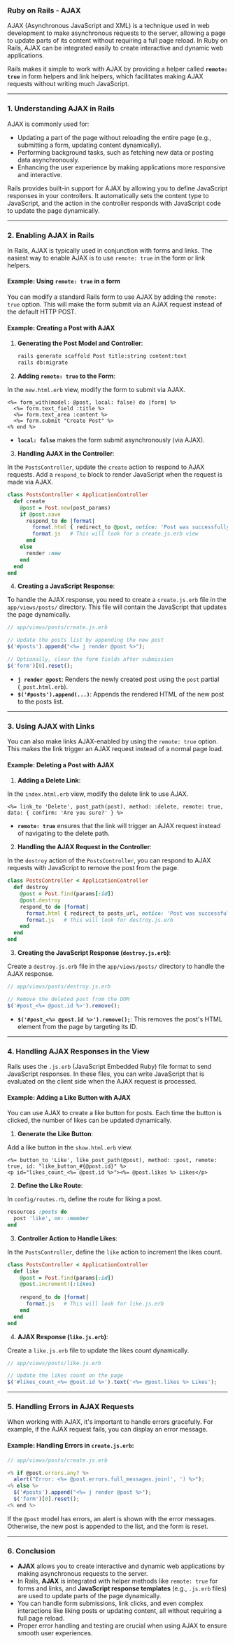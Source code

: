 ### **Ruby on Rails - AJAX**

AJAX (Asynchronous JavaScript and XML) is a technique used in web development to make asynchronous requests to the server, allowing a page to update parts of its content without requiring a full page reload. In Ruby on Rails, AJAX can be integrated easily to create interactive and dynamic web applications.

Rails makes it simple to work with AJAX by providing a helper called **`remote: true`** in form helpers and link helpers, which facilitates making AJAX requests without writing much JavaScript.

---

### **1. Understanding AJAX in Rails**

AJAX is commonly used for:
- Updating a part of the page without reloading the entire page (e.g., submitting a form, updating content dynamically).
- Performing background tasks, such as fetching new data or posting data asynchronously.
- Enhancing the user experience by making applications more responsive and interactive.

Rails provides built-in support for AJAX by allowing you to define JavaScript responses in your controllers. It automatically sets the content type to JavaScript, and the action in the controller responds with JavaScript code to update the page dynamically.

---

### **2. Enabling AJAX in Rails**

In Rails, AJAX is typically used in conjunction with forms and links. The easiest way to enable AJAX is to use `remote: true` in the form or link helpers.

#### Example: Using `remote: true` in a form

You can modify a standard Rails form to use AJAX by adding the `remote: true` option. This will make the form submit via an AJAX request instead of the default HTTP POST.

#### Example: Creating a Post with AJAX

1. **Generating the Post Model and Controller**:
    ```bash
    rails generate scaffold Post title:string content:text
    rails db:migrate
    ```

2. **Adding `remote: true` to the Form**:

In the `new.html.erb` view, modify the form to submit via AJAX.

```erb
<%= form_with(model: @post, local: false) do |form| %>
  <%= form.text_field :title %>
  <%= form.text_area :content %>
  <%= form.submit "Create Post" %>
<% end %>
```

- **`local: false`** makes the form submit asynchronously (via AJAX).

3. **Handling AJAX in the Controller**:

In the `PostsController`, update the `create` action to respond to AJAX requests. Add a `respond_to` block to render JavaScript when the request is made via AJAX.

```ruby
class PostsController < ApplicationController
  def create
    @post = Post.new(post_params)
    if @post.save
      respond_to do |format|
        format.html { redirect_to @post, notice: 'Post was successfully created.' }
        format.js   # This will look for a create.js.erb view
      end
    else
      render :new
    end
  end
end
```

4. **Creating a JavaScript Response**:

To handle the AJAX response, you need to create a `create.js.erb` file in the `app/views/posts/` directory. This file will contain the JavaScript that updates the page dynamically.

```javascript
// app/views/posts/create.js.erb

// Update the posts list by appending the new post
$('#posts').append("<%= j render @post %>");

// Optionally, clear the form fields after submission
$('form')[0].reset();
```

- **`j render @post`**: Renders the newly created post using the `post` partial (`_post.html.erb`).
- **`$('#posts').append(...)`**: Appends the rendered HTML of the new post to the posts list.

---

### **3. Using AJAX with Links**

You can also make links AJAX-enabled by using the `remote: true` option. This makes the link trigger an AJAX request instead of a normal page load.

#### Example: Deleting a Post with AJAX

1. **Adding a Delete Link**:

In the `index.html.erb` view, modify the delete link to use AJAX.

```erb
<%= link_to 'Delete', post_path(post), method: :delete, remote: true, data: { confirm: 'Are you sure?' } %>
```

- **`remote: true`** ensures that the link will trigger an AJAX request instead of navigating to the delete path.

2. **Handling the AJAX Request in the Controller**:

In the `destroy` action of the `PostsController`, you can respond to AJAX requests with JavaScript to remove the post from the page.

```ruby
class PostsController < ApplicationController
  def destroy
    @post = Post.find(params[:id])
    @post.destroy
    respond_to do |format|
      format.html { redirect_to posts_url, notice: 'Post was successfully destroyed.' }
      format.js   # This will look for destroy.js.erb
    end
  end
end
```

3. **Creating the JavaScript Response (`destroy.js.erb`)**:

Create a `destroy.js.erb` file in the `app/views/posts/` directory to handle the AJAX response.

```javascript
// app/views/posts/destroy.js.erb

// Remove the deleted post from the DOM
$('#post_<%= @post.id %>').remove();
```

- **`$('#post_<%= @post.id %>').remove();`**: This removes the post's HTML element from the page by targeting its ID.

---

### **4. Handling AJAX Responses in the View**

Rails uses the `.js.erb` (JavaScript Embedded Ruby) file format to send JavaScript responses. In these files, you can write JavaScript that is evaluated on the client side when the AJAX request is processed.

#### Example: Adding a Like Button with AJAX

You can use AJAX to create a like button for posts. Each time the button is clicked, the number of likes can be updated dynamically.

1. **Generate the Like Button**:

Add a like button in the `show.html.erb` view.

```erb
<%= button_to 'Like', like_post_path(@post), method: :post, remote: true, id: "like_button_#{@post.id}" %>
<p id="likes_count_<%= @post.id %>"><%= @post.likes %> Likes</p>
```

2. **Define the Like Route**:

In `config/routes.rb`, define the route for liking a post.

```ruby
resources :posts do
  post 'like', on: :member
end
```

3. **Controller Action to Handle Likes**:

In the `PostsController`, define the `like` action to increment the likes count.

```ruby
class PostsController < ApplicationController
  def like
    @post = Post.find(params[:id])
    @post.increment!(:likes)
    
    respond_to do |format|
      format.js   # This will look for like.js.erb
    end
  end
end
```

4. **AJAX Response (`like.js.erb`)**:

Create a `like.js.erb` file to update the likes count dynamically.

```javascript
// app/views/posts/like.js.erb

// Update the likes count on the page
$('#likes_count_<%= @post.id %>').text('<%= @post.likes %> Likes');
```

---

### **5. Handling Errors in AJAX Requests**

When working with AJAX, it's important to handle errors gracefully. For example, if the AJAX request fails, you can display an error message.

#### Example: Handling Errors in `create.js.erb`:

```javascript
// app/views/posts/create.js.erb

<% if @post.errors.any? %>
  alert("Error: <%= @post.errors.full_messages.join(', ') %>");
<% else %>
  $('#posts').append("<%= j render @post %>");
  $('form')[0].reset();
<% end %>
```

If the `@post` model has errors, an alert is shown with the error messages. Otherwise, the new post is appended to the list, and the form is reset.

---

### **6. Conclusion**

- **AJAX** allows you to create interactive and dynamic web applications by making asynchronous requests to the server.
- In Rails, **AJAX** is integrated with helper methods like `remote: true` for forms and links, and **JavaScript response templates** (e.g., `.js.erb` files) are used to update parts of the page dynamically.
- You can handle form submissions, link clicks, and even complex interactions like liking posts or updating content, all without requiring a full page reload.
- Proper error handling and testing are crucial when using AJAX to ensure smooth user experiences.
